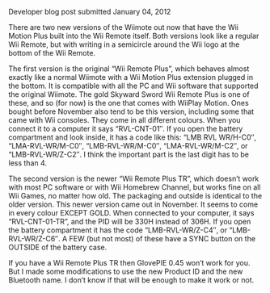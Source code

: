 Developer blog post submitted January 04, 2012

There are two new versions of the Wiimote out now that have the Wii Motion Plus built into the Wii Remote itself. Both versions look like a regular Wii Remote, but with writing in a semicircle around the Wii logo at the bottom of the Wii Remote.

The first version is the original “Wii Remote Plus”, which behaves almost exactly like a normal Wiimote with a Wii Motion Plus extension plugged in the bottom. It is compatible with all the PC and Wii software that supported the original Wiimote. The gold Skyward Sword Wii Remote Plus is one of these, and so (for now) is the one that comes with WiiPlay Motion. Ones bought before November also tend to be this version, including some that came with Wii consoles. They come in all different colours. When you connect it to a computer it says “RVL-CNT-01″. If you open the battery compartment and look inside, it has a code like this: “LMB RVL WR/H-C0″, “LMA-RVL-WR/M-C0″, “LMB-RVL-WR/M-C0″, “LMA-RVL-WR/M-C2″, or “LMB-RVL-WR/Z-C2″. I think the important part is the last digit has to be less than 4.

The second version is the newer “Wii Remote Plus TR”, which doesn’t work with most PC software or with Wii Homebrew Channel, but works fine on all Wii Games, no matter how old. The packaging and outside is identical to the older version. This newer version came out in November. It seems to come in every colour EXCEPT GOLD. When connected to your computer, it says “RVL-CNT-01-TR”, and the PID will be 330H instead of 306H. If you open the battery compartment it has the code “LMB-RVL-WR/Z-C4″, or “LMB-RVL-WR/Z-C6″. A FEW (but not most) of these have a SYNC button on the OUTSIDE of the battery case.

If you have a Wii Remote Plus TR then GlovePIE 0.45 won’t work for you. But I made some modifications to use the new Product ID and the new Bluetooth name. I don’t know if that will be enough to make it work or not. 
